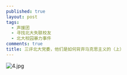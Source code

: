 ```yaml
---
published: true
layout: post
tags:
  - 声援团
  - 寻找北大失联校友
  - 北大校园暴力事件
comments: true
title: 三评北大党委，他们是如何背弃马克思主义的（上）
---
```



<img src="https://i.loli.net/2018/11/19/5bf2b6f0dd140.jpg" alt="4.jpg" title="4.jpg" />
